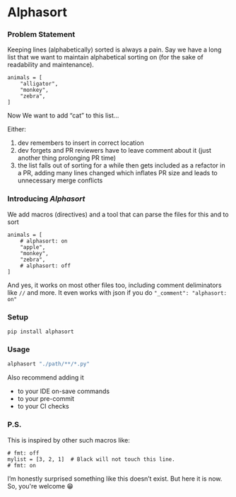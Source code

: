 # Alphasort

### Problem Statement
Keeping lines (alphabetically) sorted is always a pain. Say we have a long list that we want to maintain alphabetical sorting on (for the sake of readability and maintenance).


```
animals = [
    "alligator",
    "monkey",
    "zebra",
]
```

Now We want to add “cat” to this list...

Either:
1) dev remembers to insert in correct location
2) dev forgets and PR reviewers have to leave comment about it (just another thing prolonging PR time)
3) the list falls out of sorting for a while then gets included as a refactor in a PR, adding many lines changed which inflates PR size and leads to unnecessary merge conflicts

### Introducing _Alphasort_

We add macros (directives) and a tool that can parse the files for this and to sort


```
animals = [
    # alphasort: on
    "apple",
    "monkey",
    "zebra",
    # alphasort: off
]
```

And yes, it works on most other files too, including comment deliminators like `//` and more.
It even works with json if you do `"_comment": "alphasort: on"`


### Setup
```shell
pip install alphasort
```

### Usage
```bash
alphasort "./path/**/*.py"
```

Also recommend adding it
- to your IDE on-save commands
- to your pre-commit
- to your CI checks

### P.S.
This is inspired by other such macros like:
```
# fmt: off
mylist = [3, 2, 1]  # Black will not touch this line.
# fmt: on

```

I’m honestly surprised something like this doesn’t exist. But here it is now. So, you're welcome 😁
